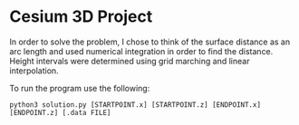 # Cesium 3D Project

In order to solve the problem, I chose to think of the surface distance as an arc length and used numerical integration in order to find the distance. Height intervals were determined using grid marching and linear interpolation.

To run the program use the following:

`python3 solution.py [STARTPOINT.x] [STARTPOINT.z] [ENDPOINT.x] [ENDPOINT.z] [.data FILE]`
